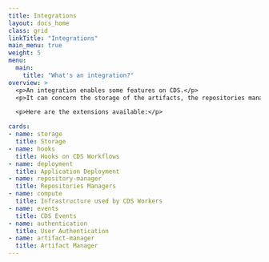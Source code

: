```yaml
---
title: Integrations
layout: docs_home
class: grid
linkTitle: "Integrations"
main_menu: true
weight: 5
menu:
  main:
    title: "What's an integration?"
overview: >
  <p>An integration enables some features on CDS.</p>
  <p>It can concern the storage of the artifacts, the repositories manager, the hooks available to trigger workflows, the infrastructure used to spawn the workers.</p>

  <p>Here are the extensions available:</p>

cards:
- name: storage
  title: Storage
- name: hooks
  title: Hooks on CDS Workflows
- name: deployment
  title: Application Deployment
- name: repository-manager
  title: Repositories Managers
- name: compute
  title: Infrastructure used by CDS Workers
- name: events
  title: CDS Events
- name: authentication
  title: User Authentication
- name: artifact-manager
  title: Artifact Manager
---
```

